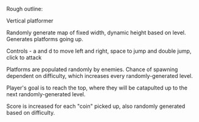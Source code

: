 Rough outline:

Vertical platformer

Randomly generate map of fixed width, dynamic height based on level. Generates platforms going up.

Controls - a and d to move left and right, space to jump and double jump, click to attack

Platforms are populated randomly by enemies. Chance of spawning dependent on difficulty, which increases every randomly-generated level.

Player's goal is to reach the top, where they will be catapulted up to the next randomly-generated level.

Score is increased for each "coin" picked up, also randomly generated based on difficulty.
